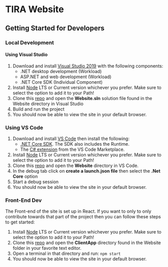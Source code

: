 TIRA Website
==================

## Getting Started for Developers

### Local Development

#### Using Visual Studio
1. Download and install [Visual Studio 2019](https://visualstudio.microsoft.com/vs/) with the following components:
   * .NET desktop development (Workload)
   * ASP.NET and web development (Workload)
   * .NET Core SDK  (Individual Component)
2. Install [Node](https://nodejs.org/en/) LTS or Current version whichever you prefer. Make sure to select the option to add it to your Path!
3. Clone this [repo](https://ProjectCora@dev.azure.com/ProjectCora/ProjectTIRA/_git/ProjectTIRA) and open the **Website.sln** solution file found in the Website directory in Visual Studio
4. Build and run the project
5. You should now be able to view the site in your default browser.

### Using VS Code 
1. Download and install [VS Code](https://code.visualstudio.com/) then install the following:
   * [.NET Core SDK](https://dotnet.microsoft.com/download). The SDK also includes the Runtime.
   * The [C# extension](https://marketplace.visualstudio.com/items?itemName=ms-dotnettools.csharp) from the VS Code Marketplace.
2. Install [Node](https://nodejs.org/en/) LTS or Current version whichever you prefer. Make sure to select the option to add it to your Path!
3. Clone this [repo](https://ProjectCora@dev.azure.com/ProjectCora/ProjectTIRA/_git/ProjectTIRA) and open the **Website** directory in VS Code.
4. In the debug tab click on  **create a launch.json file** then select the **.Net Core** option
4. Start a debug session
5. You should now be able to view the site in your default browser.

### Front-End Dev
The Front-end of the site is set up in React. If you want to only to only contribute towards that part of the project then you can follow these steps to get started: 
1. Install [Node](https://nodejs.org/en/) LTS or Current version whichever you prefer. Make sure to select the option to add it to your Path!
2. Clone this [repo](https://ProjectCora@dev.azure.com/ProjectCora/ProjectTIRA/_git/ProjectTIRA) and open the **ClientApp**  directory found in the Website folder in your favorite text editor.
3. Open a terminal in that directory and run: ``` npm start ```
4. You should now be able to view the site in your default browser.
